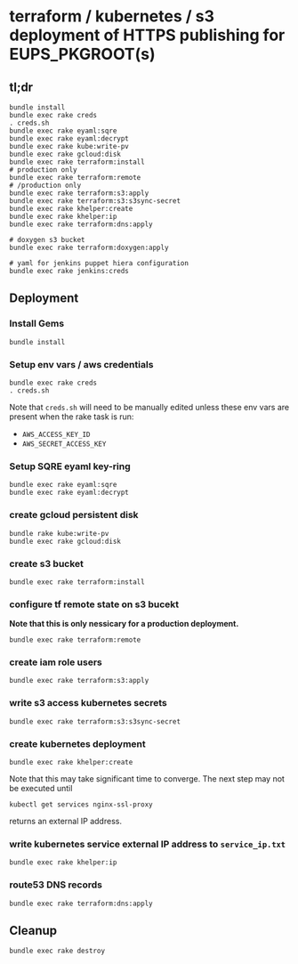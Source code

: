 terraform / kubernetes / s3 deployment of HTTPS publishing for EUPS_PKGROOT(s)
===

tl;dr
---

    bundle install
    bundle exec rake creds
    . creds.sh
    bundle exec rake eyaml:sqre
    bundle exec rake eyaml:decrypt
    bundle exec rake kube:write-pv
    bundle exec rake gcloud:disk
    bundle exec rake terraform:install
    # production only
    bundle exec rake terraform:remote
    # /production only
    bundle exec rake terraform:s3:apply
    bundle exec rake terraform:s3:s3sync-secret
    bundle exec rake khelper:create
    bundle exec rake khelper:ip
    bundle exec rake terraform:dns:apply

    # doxygen s3 bucket
    bundle exec rake terraform:doxygen:apply

    # yaml for jenkins puppet hiera configuration
    bundle exec rake jenkins:creds

Deployment
---

### Install Gems

    bundle install

### Setup env vars / aws credentials

    bundle exec rake creds
    . creds.sh

Note that `creds.sh` will need to be manually edited unless these env vars are present when the rake task is run:

* `AWS_ACCESS_KEY_ID`
* `AWS_SECRET_ACCESS_KEY`

### Setup SQRE eyaml key-ring

    bundle exec rake eyaml:sqre
    bundle exec rake eyaml:decrypt

### create gcloud persistent disk

    bundle rake kube:write-pv
    bundle exec rake gcloud:disk

### create s3 bucket

    bundle exec rake terraform:install

### configure tf remote state on s3 bucekt

__Note that this is only nessicary for a production deployment.__

    bundle exec rake terraform:remote

### create iam role users

    bundle exec rake terraform:s3:apply

### write s3 access kubernetes secrets

    bundle exec rake terraform:s3:s3sync-secret

### create kubernetes deployment

    bundle exec rake khelper:create

Note that this may take significant time to converge.  The next step may not be executed until

    kubectl get services nginx-ssl-proxy

returns an external IP address.

### write kubernetes service external IP address to `service_ip.txt`

    bundle exec rake khelper:ip

### route53 DNS records

    bundle exec rake terraform:dns:apply

Cleanup
---

    bundle exec rake destroy
